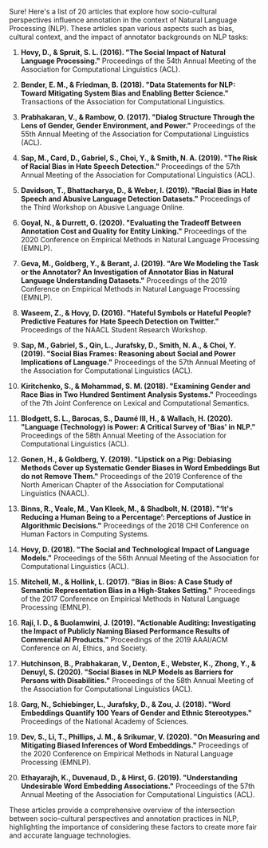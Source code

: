 Sure! Here's a list of 20 articles that explore how socio-cultural perspectives influence annotation in the context of Natural Language Processing (NLP). These articles span various aspects such as bias, cultural context, and the impact of annotator backgrounds on NLP tasks:

1. **Hovy, D., & Spruit, S. L. (2016). "The Social Impact of Natural Language Processing."** Proceedings of the 54th Annual Meeting of the Association for Computational Linguistics (ACL).
   
2. **Bender, E. M., & Friedman, B. (2018). "Data Statements for NLP: Toward Mitigating System Bias and Enabling Better Science."** Transactions of the Association for Computational Linguistics.

3. **Prabhakaran, V., & Rambow, O. (2017). "Dialog Structure Through the Lens of Gender, Gender Environment, and Power."** Proceedings of the 55th Annual Meeting of the Association for Computational Linguistics (ACL).

4. **Sap, M., Card, D., Gabriel, S., Choi, Y., & Smith, N. A. (2019). "The Risk of Racial Bias in Hate Speech Detection."** Proceedings of the 57th Annual Meeting of the Association for Computational Linguistics (ACL).

5. **Davidson, T., Bhattacharya, D., & Weber, I. (2019). "Racial Bias in Hate Speech and Abusive Language Detection Datasets."** Proceedings of the Third Workshop on Abusive Language Online.

6. **Goyal, N., & Durrett, G. (2020). "Evaluating the Tradeoff Between Annotation Cost and Quality for Entity Linking."** Proceedings of the 2020 Conference on Empirical Methods in Natural Language Processing (EMNLP).

7. **Geva, M., Goldberg, Y., & Berant, J. (2019). "Are We Modeling the Task or the Annotator? An Investigation of Annotator Bias in Natural Language Understanding Datasets."** Proceedings of the 2019 Conference on Empirical Methods in Natural Language Processing (EMNLP).

8. **Waseem, Z., & Hovy, D. (2016). "Hateful Symbols or Hateful People? Predictive Features for Hate Speech Detection on Twitter."** Proceedings of the NAACL Student Research Workshop.

9. **Sap, M., Gabriel, S., Qin, L., Jurafsky, D., Smith, N. A., & Choi, Y. (2019). "Social Bias Frames: Reasoning about Social and Power Implications of Language."** Proceedings of the 57th Annual Meeting of the Association for Computational Linguistics (ACL).

10. **Kiritchenko, S., & Mohammad, S. M. (2018). "Examining Gender and Race Bias in Two Hundred Sentiment Analysis Systems."** Proceedings of the 7th Joint Conference on Lexical and Computational Semantics.

11. **Blodgett, S. L., Barocas, S., Daumé III, H., & Wallach, H. (2020). "Language (Technology) is Power: A Critical Survey of 'Bias' in NLP."** Proceedings of the 58th Annual Meeting of the Association for Computational Linguistics (ACL).

12. **Gonen, H., & Goldberg, Y. (2019). "Lipstick on a Pig: Debiasing Methods Cover up Systematic Gender Biases in Word Embeddings But do not Remove Them."** Proceedings of the 2019 Conference of the North American Chapter of the Association for Computational Linguistics (NAACL).

13. **Binns, R., Veale, M., Van Kleek, M., & Shadbolt, N. (2018). "‘It's Reducing a Human Being to a Percentage’: Perceptions of Justice in Algorithmic Decisions."** Proceedings of the 2018 CHI Conference on Human Factors in Computing Systems.

14. **Hovy, D. (2018). "The Social and Technological Impact of Language Models."** Proceedings of the 56th Annual Meeting of the Association for Computational Linguistics (ACL).

15. **Mitchell, M., & Hollink, L. (2017). "Bias in Bios: A Case Study of Semantic Representation Bias in a High-Stakes Setting."** Proceedings of the 2017 Conference on Empirical Methods in Natural Language Processing (EMNLP).

16. **Raji, I. D., & Buolamwini, J. (2019). "Actionable Auditing: Investigating the Impact of Publicly Naming Biased Performance Results of Commercial AI Products."** Proceedings of the 2019 AAAI/ACM Conference on AI, Ethics, and Society.

17. **Hutchinson, B., Prabhakaran, V., Denton, E., Webster, K., Zhong, Y., & Denuyl, S. (2020). "Social Biases in NLP Models as Barriers for Persons with Disabilities."** Proceedings of the 58th Annual Meeting of the Association for Computational Linguistics (ACL).

18. **Garg, N., Schiebinger, L., Jurafsky, D., & Zou, J. (2018). "Word Embeddings Quantify 100 Years of Gender and Ethnic Stereotypes."** Proceedings of the National Academy of Sciences.

19. **Dev, S., Li, T., Phillips, J. M., & Srikumar, V. (2020). "On Measuring and Mitigating Biased Inferences of Word Embeddings."** Proceedings of the 2020 Conference on Empirical Methods in Natural Language Processing (EMNLP).

20. **Ethayarajh, K., Duvenaud, D., & Hirst, G. (2019). "Understanding Undesirable Word Embedding Associations."** Proceedings of the 57th Annual Meeting of the Association for Computational Linguistics (ACL).

These articles provide a comprehensive overview of the intersection between socio-cultural perspectives and annotation practices in NLP, highlighting the importance of considering these factors to create more fair and accurate language technologies.
